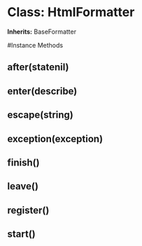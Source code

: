 # Class: HtmlFormatter
**Inherits:** BaseFormatter
    




#Instance Methods
## after(statenil) [](#method-i-after)

## enter(describe) [](#method-i-enter)

## escape(string) [](#method-i-escape)

## exception(exception) [](#method-i-exception)

## finish() [](#method-i-finish)

## leave() [](#method-i-leave)

## register() [](#method-i-register)

## start() [](#method-i-start)

